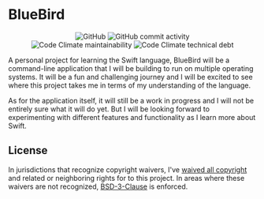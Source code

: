 # BlueBird

<p align="center">
<img alt="GitHub" src="https://img.shields.io/github/license/tonytins/BlueBird"> <img alt="GitHub commit activity" src="https://img.shields.io/github/commit-activity/w/tonytins/BlueBird"> <br> <img src="https://img.shields.io/codeclimate/maintainability-percentage/tonytins/BlueBird" alt="Code Climate maintainability">
<img src="https://img.shields.io/codeclimate/tech-debt/tonytins/BlueBird" alt="Code Climate technical debt">
</p>

A personal project for learning the Swift language, BlueBird will be a command-line application that I will be building to run on multiple operating systems. It will be a fun and challenging journey and I will be excited to see where this project takes me in terms of my understanding of the language.

As for the application itself, it will still be a work in progress and I will not be entirely sure what it will do yet. But I will be looking forward to experimenting with different features and functionality as I learn more about Swift.

## License

In jurisdictions that recognize copyright waivers, I've [waived all copyright](LICENSE-WAIVER) and related or neighboring rights for to this project. In areas where these waivers are not recognized, [BSD-3-Clause](LICENSE-BSD) is enforced.
